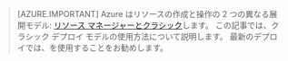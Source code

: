 > [AZURE.IMPORTANT] Azure はリソースの作成と操作の 2 つの異なる展開モデル:  [リソース マネージャーとクラシック](../resource-manager-deployment-model.md)します。  この記事では、クラシック デプロイ モデルの使用方法について説明します。 最新のデプロイでは、を使用することをお勧めします。
